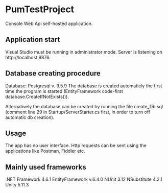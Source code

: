# PumTestProject
Console Web Api self-hosted application.

## Application start
Visual Studio must be running in administrator mode.
Server is listening on http://localhost:9876.

## Database creating procedure

Database: Postgresql v. 9.5.9
The database is created automaticly the first time the program is started (EntityFramework code-first database.CreateIfNotExists()).

Alternatively the database can be created by running the file create_Db.sql (comment line 29 in Startup/ServerStarter.cs first, in order to turn off automatic db creation).

## Usage
The app has no user interface. Http requests can be sent using the applications like Postman, Fiddler etc.

## Mainly used frameworks

.NET Framework 4.6.1
EntityFramework v.6.4.0
NUnit 3.12
NSubstitute 4.2.1
Unity 5.11.3







